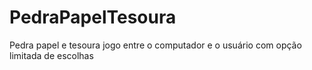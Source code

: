 # PedraPapelTesoura
Pedra papel e tesoura jogo entre o computador e o usuário com opção limitada de escolhas
